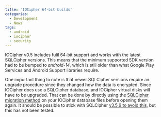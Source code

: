 ```yaml
---
title: 'IOCipher 64-bit builds'
categories:
  - Development
  - News
tags:
  - android
  - iocipher
  - security
---
```


IOCipher v0.5 includes fulil 64-bit support and works with the latest
SQLCipher versions.  This means that the minimum supported SDK version
had to be bumped to _android-14_, which is still older than what
Google Play Services and Android Support libraries require.

One important thing to note is that newer SQLCipher versions require
an upgrade procedure since they changed how the data is encrypted.
Since IOCipher does use a SQLCipher database, and IOCipher virtual
disks will have to be upgraded.  That can be done by directly using the
[SQLCipher migration method](https://www.zetetic.net/sqlcipher/sqlcipher-api/#cipher_migrate)
on your IOCipher database files before opening them again.  It should
be possible to stick with SQLCipher
[v3.5.9 to avoid this](https://github.com/sqlcipher/android-database-sqlcipher/issues/446),
but this has not been tested.
